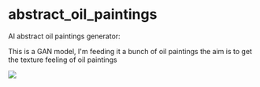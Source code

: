 # abstract_oil_paintings
AI abstract oil paintings generator:

This is a GAN model, I'm feeding it a bunch of oil paintings the aim is to get the texture feeling of oil paintings

<img src="https://media-exp1.licdn.com/dms/image/C4E22AQGmCS7-2Hs6zg/feedshare-shrink_1280/0/1671011287785?e=1674086400&v=beta&t=AZIUbyueyHBgyQui9WsED2dtE32kYZ7pNIYvgQ5LOGs">
